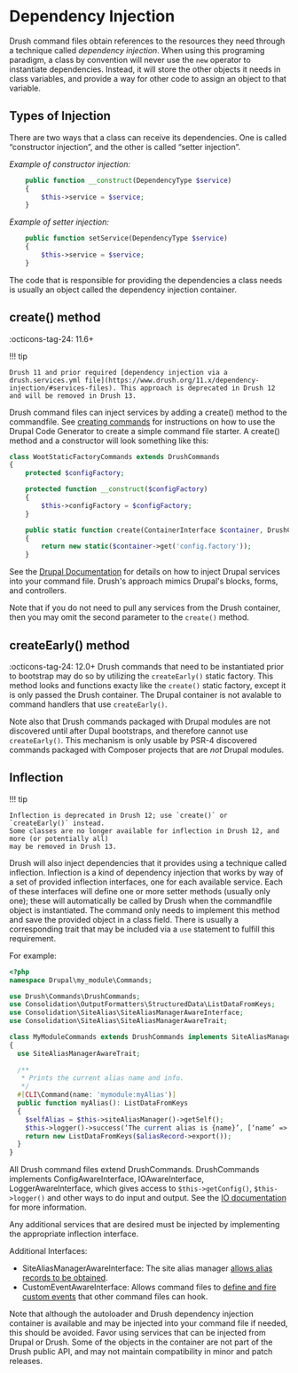 Dependency Injection
==================

Drush command files obtain references to the resources they need through a technique called _dependency injection_. When using this programing paradigm, a class by convention will never use the `new` operator to instantiate dependencies. Instead, it will store the other objects it needs in  class variables, and provide a way for other code to assign an object to that variable.

Types of Injection
-----------------------

There are two ways that a class can receive its dependencies. One is called “constructor injection”, and the other is called “setter injection”.

*Example of constructor injection:*
```php
    public function __construct(DependencyType $service)
    {
        $this->service = $service;
    }
```

*Example of setter injection:*
```php
    public function setService(DependencyType $service)
    {
        $this->service = $service;
    }
```
The code that is responsible for providing the dependencies a class needs is usually an object called the dependency injection container.

create() method
------------------
:octicons-tag-24: 11.6+

!!! tip

    Drush 11 and prior required [dependency injection via a drush.services.yml file](https://www.drush.org/11.x/dependency-injection/#services-files). This approach is deprecated in Drush 12 and will be removed in Drush 13.

Drush command files can inject services by adding a create() method to the commandfile. See [creating commands](commands.md) for instructions on how to use the Drupal Code Generator to create a simple command file starter. A create() method and a constructor will look something like this:
```php
class WootStaticFactoryCommands extends DrushCommands
{
    protected $configFactory;

    protected function __construct($configFactory)
    {
        $this->configFactory = $configFactory;
    }

    public static function create(ContainerInterface $container, DrushContainer $drush): self
    {
        return new static($container->get('config.factory'));
    }
```
See the [Drupal Documentation](https://www.drupal.org/docs/drupal-apis/services-and-dependency-injection/services-and-dependency-injection-in-drupal-8#s-injecting-dependencies-into-controllers-forms-and-blocks) for details on how to inject Drupal services into your command file. Drush's approach mimics Drupal's blocks, forms, and controllers.

Note that if you do not need to pull any services from the Drush container, then you may
omit the second parameter to the `create()` method.

createEarly() method
------------------
:octicons-tag-24: 12.0+
Drush commands that need to be instantiated prior to bootstrap may do so by
utilizing the `createEarly()` static factory. This method looks and functions
exacty like the `create()` static factory, except it is only passed the Drush
container. The Drupal container is not avalable to command handlers that use
`createEarly()`.

Note also that Drush commands packaged with Drupal modules are not discovered
until after Dupal bootstraps, and therefore cannot use `createEarly()`. This
mechanism is only usable by PSR-4 discovered commands packaged with Composer
projects that are *not* Drupal modules.

Inflection
-------------

!!! tip

    Inflection is deprecated in Drush 12; use `create()` or `createEarly()` instead.
    Some classes are no longer available for inflection in Drush 12, and more (or potentially all)
    may be removed in Drush 13.

Drush will also inject dependencies that it provides using a technique called inflection. Inflection is a kind of dependency injection that works by way of a set of provided inflection interfaces, one for each available service. Each of these interfaces will define one or more setter methods (usually only one); these will automatically be called by Drush when the commandfile object is instantiated. The command only needs to implement this method and save the provided object in a class field. There is usually a corresponding trait that may be included via a `use` statement to fulfill this requirement.

For example:

```php
<?php
namespace Drupal\my_module\Commands;

use Drush\Commands\DrushCommands;
use Consolidation\OutputFormatters\StructuredData\ListDataFromKeys;
use Consolidation\SiteAlias\SiteAliasManagerAwareInterface;
use Consolidation\SiteAlias\SiteAliasManagerAwareTrait;

class MyModuleCommands extends DrushCommands implements SiteAliasManagerAwareInterface
{
  use SiteAliasManagerAwareTrait;
  
  /**
   * Prints the current alias name and info.
   */
  #[CLI\Command(name: 'mymodule:myAlias')]
  public function myAlias(): ListDataFromKeys 
  {
    $selfAlias = $this->siteAliasManager()->getSelf();
    $this->logger()->success(‘The current alias is {name}’, [‘name’ => $selfAlias]);
    return new ListDataFromKeys($aliasRecord->export());
  }
}
```

All Drush command files extend DrushCommands. DrushCommands implements ConfigAwareInterface, IOAwareInterface, LoggerAwareInterface, which gives access to `$this->getConfig()`, `$this->logger()` and other ways to do input and output. See the [IO documentation](io.md) for more information.

Any additional services that are desired must be injected by implementing the appropriate inflection interface.

Additional Interfaces:

- SiteAliasManagerAwareInterface: The site alias manager [allows alias records to be obtained](site-alias-manager.md).
- CustomEventAwareInterface: Allows command files to [define and fire custom events](hooks.md) that other command files can hook.

Note that although the autoloader and Drush dependency injection container is available and may be injected into your command file if needed, this should be avoided. Favor using services that can be injected from Drupal or Drush. Some of the objects in the container are not part of the Drush public API, and may not maintain compatibility in minor and patch releases.
